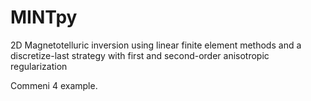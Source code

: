 # MINTpy
2D Magnetotelluric inversion using linear finite element methods and a discretize-last strategy with first and second-order anisotropic regularization

Commeni 4 example.




